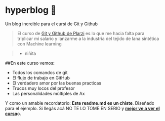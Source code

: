 # hyperblog 💚
Un blog increible para el cursi de Git y Github

> El curso de [Git y Github de Plarzi](https://platzi.com/clases/1557-git-github/19977-readmemd-es-una-excelente-practica/ "Git y Github de Plarzi") es lo que me hacia falta para triplicar mi salario y lanzarme a la industria del tejido de lana sintética con Machine learning

> - niñita

##En este curso vemos:
* Todos los comandos de git
* El flujo de trabajo en GitHub
* El verdadero amor por las buenas practicas
* Trucos muy locos del profesor
* Las personalidades múltiples de Ax

Y como un amable recordatorio: **Este readme.md es un chiste**. Diseñado para el ejemplo. Si llegás acá NO TE LO TOME EN SERIO y [**mejor ve a ver el curso**](https://platzi.com/clases/1557-git-github/19977-readmemd-es-una-excelente-practica/ "mejor ve a ver el curs")o.
